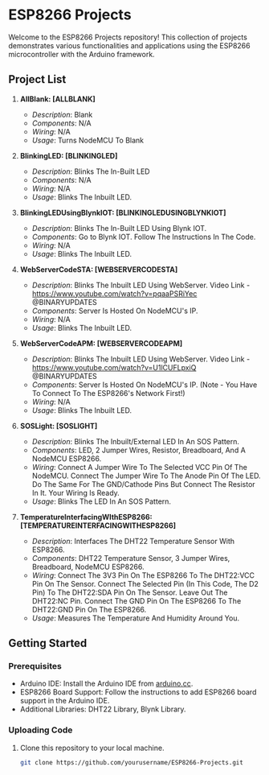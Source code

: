 # ESP8266 Projects

Welcome to the ESP8266 Projects repository! This collection of projects demonstrates various functionalities and applications using the ESP8266 microcontroller with the Arduino framework.

## Project List

1. **AllBlank: [ALLBLANK]**
   - *Description*: Blank
   - *Components*: N/A
   - *Wiring*: N/A
   - *Usage*: Turns NodeMCU To Blank 

2. **BlinkingLED: [BLINKINGLED]**
   - *Description*: Blinks The In-Built LED
   - *Components*: N/A
   - *Wiring*: N/A
   - *Usage*: Blinks The Inbuilt LED.

3. **BlinkingLEDUsingBlynkIOT: [BLINKINGLEDUSINGBLYNKIOT]**
   - *Description*: Blinks The In-Built LED Using Blynk IOT.
   - *Components*: Go to Blynk IOT. Follow The Instructions In The Code.
   - *Wiring*: N/A
   - *Usage*: Blinks The Inbuilt LED.

4. **WebServerCodeSTA: [WEBSERVERCODESTA]**
   - *Description*: Blinks The Inbuilt LED Using WebServer. Video Link - https://www.youtube.com/watch?v=pqaaPSRiYec @BINARYUPDATES
   - *Components*: Server Is Hosted On NodeMCU's IP.
   - *Wiring*: N/A
   - *Usage*: Blinks The Inbuilt LED. 

5. **WebServerCodeAPM: [WEBSERVERCODEAPM]**
   - *Description*: Blinks The Inbuilt LED Using WebServer. Video Link - https://www.youtube.com/watch?v=U1lCUFLpxiQ @BINARYUPDATES
   - *Components*: Server Is Hosted On NodeMCU's IP. (Note - You Have To Connect To The ESP8266's Network First!)
   - *Wiring*: N/A
   - *Usage*: Blinks The Inbuilt LED. 

6. **SOSLight: [SOSLIGHT]**
   - *Description*: Blinks The Inbuilt/External LED In An SOS Pattern.
   - *Components*: LED, 2 Jumper Wires, Resistor, Breadboard, And A NodeMCU ESP8266.
   - *Wiring*: Connect A Jumper Wire To The Selected VCC Pin Of The NodeMCU. Connect The Jumper Wire To The Anode Pin Of The LED.
      Do The Same For The GND/Cathode Pins But Connect The Resistor In It.
      Your Wiring Is Ready.
   - *Usage*: Blinks The LED In An SOS Pattern.

7. **TemperatureInterfacingWIthESP8266: [TEMPERATUREINTERFACINGWITHESP8266]**
   - *Description*: Interfaces The DHT22 Temperature Sensor With ESP8266.
   - *Components*: DHT22 Temperature Sensor, 3 Jumper Wires, Breadboard, NodeMCU ESP8266.
   - *Wiring*: Connect The 3V3 Pin On The ESP8266 To The DHT22:VCC Pin On The Sensor.
      Connect The Selected Pin (In This Code, The D2 Pin) To The DHT22:SDA Pin On The Sensor.
      Leave Out The DHT22:NC Pin.
      Connect The GND Pin On The ESP8266 To The DHT22:GND Pin On The ESP8266.
   - *Usage*: Measures The Temperature And Humidity Around You.

## Getting Started

### Prerequisites

- Arduino IDE: Install the Arduino IDE from [arduino.cc](https://www.arduino.cc/en/software).
- ESP8266 Board Support: Follow the instructions to add ESP8266 board support in the Arduino IDE.
- Additional Libraries: DHT22 Library, Blynk Library.
### Uploading Code

1. Clone this repository to your local machine.
   ```bash
   git clone https://github.com/yourusername/ESP8266-Projects.git
